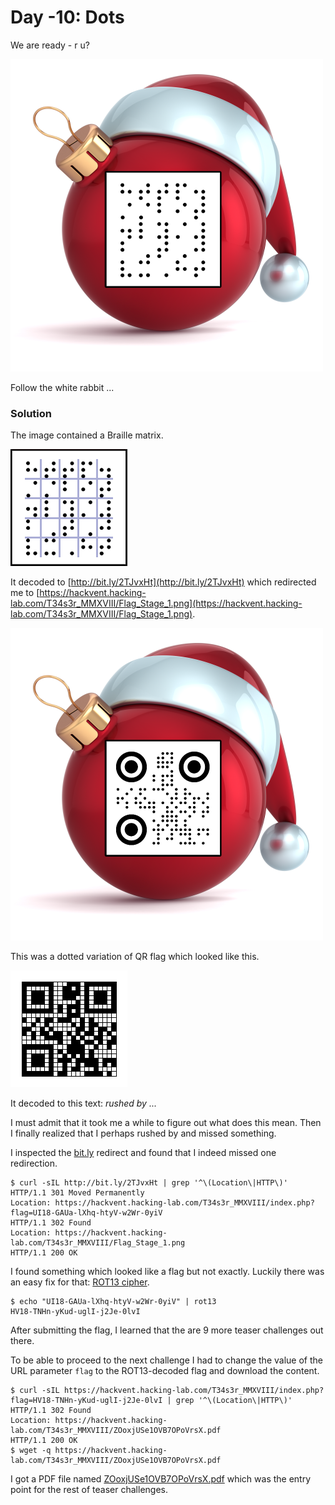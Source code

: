 # Day -10: Dots

We are ready - r u?

![Teaser.png](files/Teaser.png "Teaser")

Follow the white rabbit ...

### Solution

The image contained a Braille matrix.

![stage0.png](files/stage0.png "stage 0")

It decoded to [http://bit.ly/2TJvxHt](http://bit.ly/2TJvxHt) which redirected me to [https://hackvent.hacking-lab.com/T34s3r_MMXVIII/Flag_Stage_1.png](https://hackvent.hacking-lab.com/T34s3r_MMXVIII/Flag_Stage_1.png).

![Flag_Stage_1.png](files/Flag_Stage_1.png "stage 1")

This was a dotted variation of QR flag which looked like this.

![stage1.png](files/stage1.png "stage 1")

It decoded to this text: *rushed by ...*

I must admit that it took me a while to figure out what does this mean. Then I finally realized that I perhaps rushed by and missed something.

I inspected the [bit.ly](http://bit.ly/2TJvxHt) redirect and found that I indeed missed one redirection.

```
$ curl -sIL http://bit.ly/2TJvxHt | grep '^\(Location\|HTTP\)'
HTTP/1.1 301 Moved Permanently
Location: https://hackvent.hacking-lab.com/T34s3r_MMXVIII/index.php?flag=UI18-GAUa-lXhq-htyV-w2Wr-0yiV
HTTP/1.1 302 Found
Location: https://hackvent.hacking-lab.com/T34s3r_MMXVIII/Flag_Stage_1.png
HTTP/1.1 200 OK
```

I found something which looked like a flag but not exactly. Luckily there was an easy fix for that: [ROT13 cipher](https://en.wikipedia.org/wiki/ROT13).

```
$ echo "UI18-GAUa-lXhq-htyV-w2Wr-0yiV" | rot13
HV18-TNHn-yKud-uglI-j2Je-0lvI
```

After submitting the flag, I learned that the are 9 more teaser challenges out there.

To be able to proceed to the next challenge I had to change the value of the URL parameter `flag` to the ROT13-decoded flag and download the content.

```
$ curl -sIL https://hackvent.hacking-lab.com/T34s3r_MMXVIII/index.php?flag=HV18-TNHn-yKud-uglI-j2Je-0lvI | grep '^\(Location\|HTTP\)'
HTTP/1.1 302 Found
Location: https://hackvent.hacking-lab.com/T34s3r_MMXVIII/ZOoxjUSe1OVB7OPoVrsX.pdf
HTTP/1.1 200 OK
$ wget -q https://hackvent.hacking-lab.com/T34s3r_MMXVIII/ZOoxjUSe1OVB7OPoVrsX.pdf
```

I got a PDF file named [ZOoxjUSe1OVB7OPoVrsX.pdf](files/ZOoxjUSe1OVB7OPoVrsX.pdf) which was the entry point for the rest of teaser challenges.
